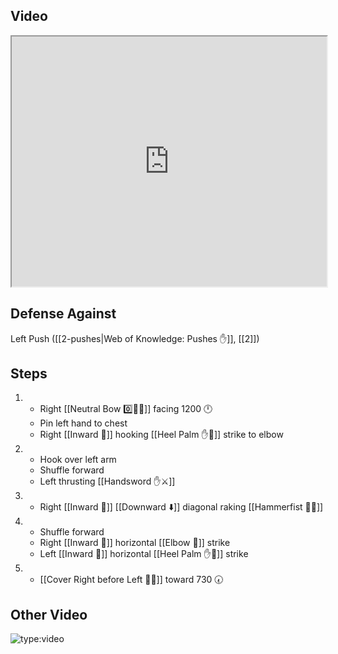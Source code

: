## Video

<iframe src="https://www.youtube.com/embed/Y_ZwHln0gpg" width="100%" height="400"></iframe>

## Defense Against

Left Push ([[2-pushes|Web of Knowledge: Pushes ✋]], [[2]])
## Steps

1. - Right [[Neutral Bow 0️⃣🧍‍♂️]] facing 1200 🕛
   - Pin left hand to chest
   - Right [[Inward 🔽]] hooking [[Heel Palm ✋🌴]] strike to elbow
2. - Hook over left arm
   - Shuffle forward
   - Left thrusting [[Handsword ✋⚔️]]
3. - Right [[Inward 🔽]] [[Downward ⬇️]] diagonal raking [[Hammerfist 🔨✊]]
4. - Shuffle forward
   - Right [[Inward 🔽]] horizontal [[Elbow 💪]] strike
   - Left [[Inward 🔽]] horizontal [[Heel Palm ✋🌴]] strike
5. - [[Cover Right before Left 🦶🔄]] toward 730 🕢

## Other Video

![type:video](https://www.youtube.com/embed/IXZ6kr4VHQw?start=368&end=385)
